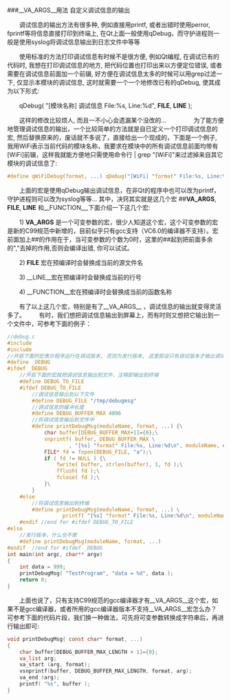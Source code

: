 ###__VA_ARGS__用法
自定义调试信息的输出

　　调试信息的输出方法有很多种,  例如直接用printf,  或者出错时使用perror, fprintf等将信息直接打印到终端上, 在Qt上面一般使用qDebug，而守护进程则一般是使用syslog将调试信息输出到日志文件中等等

　　使用标准的方法打印调试信息有时候不是很方便,  例如Qt编程, 在调试已有的代码时, 我想在打印调试信息的地方, 把代码位置也打印出来以方便定位错误, 或者需要在调试信息前面加一个前辍, 好方便在调试信息太多的时候可以用grep过滤一下, 仅显示本模块的调试信息, 这时就需要一个一个地修改已有的qDebug, 使其成为以下形式:

　　qDebug( "[模块名称] 调试信息  File:%s, Line:%d", __FILE__, __LINE__ );

　　这样的修改比较烦人, 而且一不小心会遗漏某个没改的...
　　
　　为了能方便地管理调试信息的输出，一个比较简单的方法就是自已定义一个打印调试信息的宏, 然后替换原来的，废话就不多说了，直接给出一个现成的，下面是一个例子, 我用WiFi表示当前代码的模块名称，我要求在模块中的所有调试信息前面均带有[WiFi]前辍，这样我就能方便地只需使用命令行 | grep "\[WiFi\]"来过滤掉来自其它模块的调试信息了:
```c
#define qWiFiDebug(format, ...) qDebug("[WiFi] "format" File:%s, Line:%d, Function:%s", ##__VA_ARGS__, __FILE__, __LINE__ , __FUNCTION__);
```
　　上面的宏是使用qDebug输出调试信息，在非Qt的程序中也可以改为printf，守护进程则可以改为syslog等等...  其中，决窍其实就是这几个宏 ##__VA_ARGS__, __FILE__, __LINE__ 和__FUNCTION__,下面介绍一下这几个宏:

　　1)  __VA_ARGS__ 是一个可变参数的宏，很少人知道这个宏，这个可变参数的宏是新的C99规范中新增的，目前似乎只有gcc支持（VC6.0的编译器不支持）。宏前面加上##的作用在于，当可变参数的个数为0时，这里的##起到把前面多余的","去掉的作用,否则会编译出错, 你可以试试。

　　2) __FILE__ 宏在预编译时会替换成当前的源文件名

　　3) __LINE__宏在预编译时会替换成当前的行号 

　　4) __FUNCTION__宏在预编译时会替换成当前的函数名称

　　有了以上这几个宏，特别是有了__VA_ARGS__ ，调试信息的输出就变得灵活多了。
　　有时，我们想把调试信息输出到屏幕上，而有时则又想把它输出到一个文件中，可参考下面的例子：

```c
//debug.c
#include 
#include
//开启下面的宏表示程序运行在调试版本, 否则为发行版本, 这里假设只有调试版本才输出调试信息
#define _DEBUG
#ifdef _DEBUG
    //开启下面的宏就把调试信息输出到文件，注释即输出到终端
    #define DEBUG_TO_FILE
    #ifdef DEBUG_TO_FILE
        //调试信息输出到以下文件
        #define DEBUG_FILE "/tmp/debugmsg"
        //调试信息的缓冲长度
        #define DEBUG_BUFFER_MAX 4096
        //将调试信息输出到文件中
        #define printDebugMsg(moduleName, format, ...) {\
            char buffer[DEBUG_BUFFER_MAX+1]={0};\
            snprintf( buffer, DEBUG_BUFFER_MAX \
                    , "[%s] "format" File:%s, Line:%d\n", moduleName, ##__VA_ARGS__, __FILE__, __LINE__ );\
            FILE* fd = fopen(DEBUG_FILE, "a");\
            if ( fd != NULL ) {\
                fwrite( buffer, strlen(buffer), 1, fd );\
                fflush( fd );\
                fclose( fd );\
            }\
        }
    #else
        //将调试信息输出到终端
        #define printDebugMsg(moduleName, format, ...) \
                  printf( "[%s] "format" File:%s, Line:%d\n", moduleName, ##__VA_ARGS__, __FILE__, __LINE__ );
    #endif //end for #ifdef DEBUG_TO_FILE
#else
    //发行版本，什么也不做
    #define printDebugMsg(moduleName, format, ...)
#endif  //end for #ifdef _DEBUG
int main(int argc, char** argv)
{
    int data = 999;
    printDebugMsg( "TestProgram", "data = %d", data );
    return 0;
}
``` 
 
　　上面也说了，只有支持C99规范的gcc编译器才有__VA_ARGS__这个宏，如果不是gcc编译器，或者所用的gcc编译器版本不支持__VA_ARGS__宏怎么办？ 可参考下面的代码片段，我们换一种做法，可先将可变参数转换成字符串后，再进行输出即可:

```c
void printDebugMsg( const char* format, ...)
{
    char buffer[DEBUG_BUFFER_MAX_LENGTH + 1]={0};
    va_list arg;
    va_start (arg, format);
    vsnprintf(buffer, DEBUG_BUFFER_MAX_LENGTH, format, arg);
    va_end (arg);
    printf( "%s", buffer );
}
```
